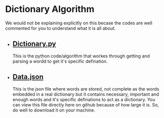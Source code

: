 # Dictionary Algorithm 
We would not be explaining explicitly on this becase the codes are well commented for you to understand what it is all about.

- ## [Dictionary.py](https://github.com/chryzcodez/py-projects/blob/master/all-python-codes/dictionary-algo/dictionary.py)
   This is the python code/algorithm that workes through getting and parsing a wordd to get it's specific defination.
- ## [Data.json](https://github.com/chryzcodez/py-projects/blob/master/all-python-codes/dictionary-algo/data.json)
   This is the json file where words are stored, not complete as the words embedded in a real dictionary but it contains necessary, important and enough words and it's specific
   definations to act as a dictionary. You can view this file directly here on github because of how large it is. So, do well to download it on your machine.
